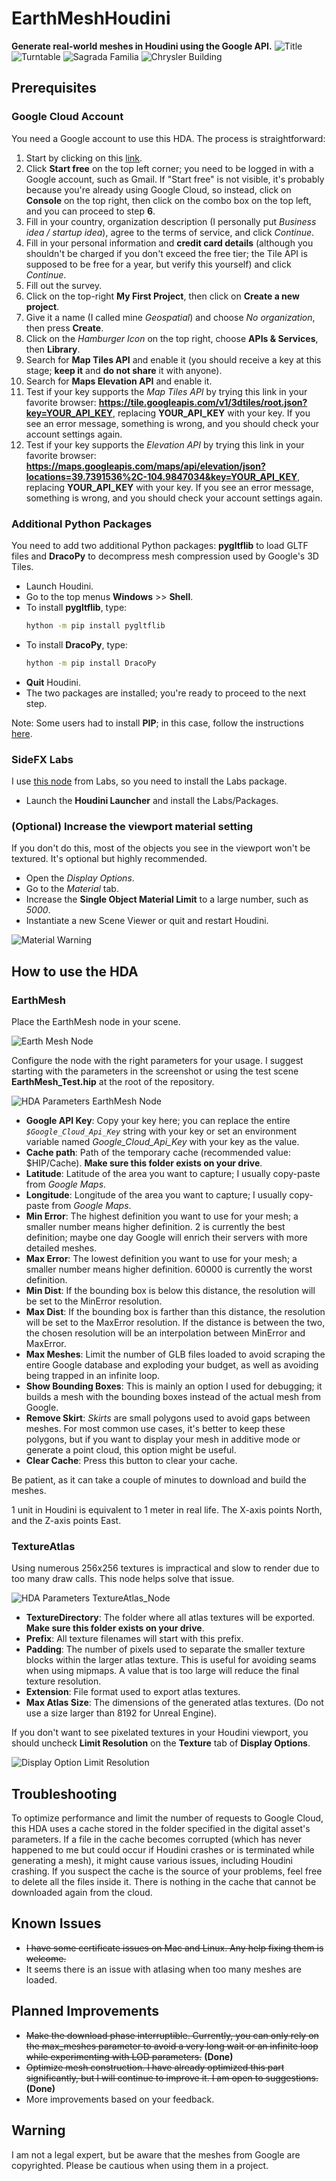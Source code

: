 # EarthMeshHoudini
**Generate real-world meshes in Houdini using the Google API.**
![Title](https://github.com/xjorma/EarthMeshHoudini/blob/main/Image/RushMoreHoudini.png)
![Turntable](https://github.com/xjorma/EarthMeshHoudini/blob/main/Image/StadeOlympiqueTurningTable30.gif)
![Sagrada Familia](https://github.com/xjorma/EarthMeshHoudini/blob/main/Image/Sagrada.png)
![Chrysler Building](https://github.com/xjorma/EarthMeshHoudini/blob/main/Image/Chrysler.png)
## Prerequisites

### Google Cloud Account
You need a Google account to use this HDA. The process is straightforward:
1. Start by clicking on this [link](https://cloud.google.com/gcp).
2. Click **Start free** on the top left corner; you need to be logged in with a Google account, such as Gmail. If "Start free" is not visible, it's probably because you're already using Google Cloud, so instead, click on **Console** on the top right, then click on the combo box on the top left, and you can proceed to step **6**.
3. Fill in your country, organization description (I personally put _Business idea / startup idea_), agree to the terms of service, and click _Continue_.
4. Fill in your personal information and **credit card details** (although you shouldn't be charged if you don't exceed the free tier; the Tile API is supposed to be free for a year, but verify this yourself) and click _Continue_.
5. Fill out the survey.
6. Click on the top-right **My First Project**, then click on **Create a new project**.
7. Give it a name (I called mine _Geospatial_) and choose _No organization_, then press **Create**.
8. Click on the _Hamburger Icon_ on the top right, choose **APIs & Services**, then **Library**.
9. Search for **Map Tiles API** and enable it (you should receive a key at this stage; **keep it** and **do not share** it with anyone).
10. Search for **Maps Elevation API** and enable it.
11. Test if your key supports the _Map Tiles API_ by trying this link in your favorite browser: **https://tile.googleapis.com/v1/3dtiles/root.json?key=YOUR_API_KEY**, replacing **YOUR_API_KEY** with your key. If you see an error message, something is wrong, and you should check your account settings again.
12. Test if your key supports the _Elevation API_ by trying this link in your favorite browser: **https://maps.googleapis.com/maps/api/elevation/json?locations=39.7391536%2C-104.9847034&key=YOUR_API_KEY**, replacing **YOUR_API_KEY** with your key. If you see an error message, something is wrong, and you should check your account settings again.

### Additional Python Packages
You need to add two additional Python packages: **pygltflib** to load GLTF files and **DracoPy** to decompress mesh compression used by Google's 3D Tiles.
- Launch Houdini.
- Go to the top menus **Windows** >> **Shell**.
- To install **pygltflib**, type:
  ```sh
  hython -m pip install pygltflib
- To install **DracoPy**, type:
  ```sh
  hython -m pip install DracoPy
- **Quit** Houdini.
- The two packages are installed; you're ready to proceed to the next step.

Note: Some users had to install **PIP**; in this case, follow the instructions [here](http://wordpress.discretization.de/houdini/home/advanced-2/installing-and-using-scipy-in-houdini/).

### SideFX Labs
I use [this node](https://www.sidefx.com/docs/houdini/nodes/sop/labs--quickmaterial-2.0.html) from Labs, so you need to install the Labs package.
- Launch the **Houdini Launcher** and install the Labs/Packages.

### (Optional) Increase the viewport material setting
If you don't do this, most of the objects you see in the viewport won't be textured. It's optional but highly recommended.
- Open the _Display Options_.
- Go to the _Material_ tab.
- Increase the **Single Object Material Limit** to a large number, such as _5000_.
- Instantiate a new Scene Viewer or quit and restart Houdini.

![Material Warning](https://github.com/xjorma/EarthMeshHoudini/blob/main/Image/Material%20Limit.png)

## How to use the HDA

### EarthMesh
Place the EarthMesh node in your scene.

![Earth Mesh Node](https://github.com/xjorma/EarthMeshHoudini/blob/main/Image/EarthMeshNode.png)

Configure the node with the right parameters for your usage. I suggest starting with the parameters in the screenshot or using the test scene **EarthMesh_Test.hip** at the root of the repository.

![HDA Parameters EarthMesh Node](https://github.com/xjorma/EarthMeshHoudini/blob/main/Image/HDA_Parameters.png)

- **Google API Key**: Copy your key here; you can replace the entire _`$Google_Cloud_Api_Key`_ string with your key or set an environment variable named _Google_Cloud_Api_Key_ with your key as the value.
- **Cache path**: Path of the temporary cache (recommended value: $HIP/Cache). **Make sure this folder exists on your drive**.
- **Latitude**: Latitude of the area you want to capture; I usually copy-paste from _Google Maps_.
- **Longitude**: Longitude of the area you want to capture; I usually copy-paste from _Google Maps_.
- **Min Error**: The highest definition you want to use for your mesh; a smaller number means higher definition. 2 is currently the best definition; maybe one day Google will enrich their servers with more detailed meshes.
- **Max Error**: The lowest definition you want to use for your mesh; a smaller number means higher definition. 60000 is currently the worst definition.
- **Min Dist**: If the bounding box is below this distance, the resolution will be set to the MinError resolution. 
- **Max Dist**: If the bounding box is farther than this distance, the resolution will be set to the MaxError resolution. If the distance is between the two, the chosen resolution will be an interpolation between MinError and MaxError.
- **Max Meshes**: Limit the number of GLB files loaded to avoid scraping the entire Google database and exploding your budget, as well as avoiding being trapped in an infinite loop.
- **Show Bounding Boxes**: This is mainly an option I used for debugging; it builds a mesh with the bounding boxes instead of the actual mesh from Google.
- **Remove Skirt**: _Skirts_ are small polygons used to avoid gaps between meshes. For most common use cases, it's better to keep these polygons, but if you want to display your mesh in additive mode or generate a point cloud, this option might be useful.
- **Clear Cache**: Press this button to clear your cache.

Be patient, as it can take a couple of minutes to download and build the meshes.

1 unit in Houdini is equivalent to 1 meter in real life. The X-axis points North, and the Z-axis points East.

### TextureAtlas

Using numerous 256x256 textures is impractical and slow to render due to too many draw calls. This node helps solve that issue.

![HDA Parameters TextureAtlas_Node](https://github.com/xjorma/EarthMeshHoudini/blob/main/Image/HDA_Parameters_Atlas.png)

- **TextureDirectory**: The folder where all atlas textures will be exported. **Make sure this folder exists on your drive**.
- **Prefix**: All texture filenames will start with this prefix.
- **Padding**: The number of pixels used to separate the smaller texture blocks within the larger atlas texture. This is useful for avoiding seams when using mipmaps. A value that is too large will reduce the final texture resolution.
- **Extension**: File format used to export atlas textures.
- **Max Atlas Size**: The dimensions of the generated atlas textures. (Do not use a size larger than 8192 for Unreal Engine).

If you don't want to see pixelated textures in your Houdini viewport, you should uncheck **Limit Resolution** on the **Texture** tab of **Display Options**.

![Display Option Limit Resolution](https://github.com/xjorma/EarthMeshHoudini/blob/main/Image/LimitResolution.png)

## Troubleshooting
To optimize performance and limit the number of requests to Google Cloud, this HDA uses a cache stored in the folder specified in the digital asset's parameters. If a file in the cache becomes corrupted (which has never happened to me but could occur if Houdini crashes or is terminated while generating a mesh), it might cause various issues, including Houdini crashing. If you suspect the cache is the source of your problems, feel free to delete all the files inside it. There is nothing in the cache that cannot be downloaded again from the cloud.

## Known Issues 
- <s>I have some certificate issues on Mac and Linux. Any help fixing them is welcome.</s>
- It seems there is an issue with atlasing when too many meshes are loaded.

## Planned Improvements
- <s>Make the download phase interruptible. Currently, you can only rely on the max_meshes parameter to avoid a very long wait or an infinite loop while experimenting with LOD parameters.</s> **(Done)**
- <s>Optimize mesh construction. I have already optimized this part significantly, but I will continue to improve it. I am open to suggestions.</s> **(Done)**
- More improvements based on your feedback.

## Warning
I am not a legal expert, but be aware that the meshes from Google are copyrighted. Please be cautious when using them in a project.
